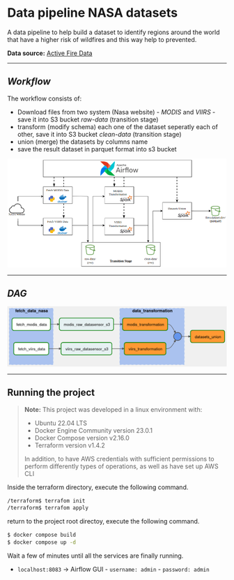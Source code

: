 # Data pipeline NASA datasets

A data pipeline to help build a dataset to identify regions around the world that have a 
higher risk of wildfires and this way help to prevented.

**Data source:** [Active Fire Data](https://firms.modaps.eosdis.nasa.gov/active_fire/#firms-txt)

---
## *Workflow*
The workflow consists of: 
- Download files from two system (Nasa website) - *MODIS* and *VIIRS* - save it into 
  S3 bucket *raw-data* (transition stage)
- transform (modify schema) each one of the dataset seperatly each of other, save it 
  into S3 bucket *clean-data* (transition stage)
- union (merge) the datasets by columns name
- save the result dataset in parquet format into s3 bucket

![Workflow](images/workflow-nasa-fire-pipeline.png)

---
## *DAG*

![DAG](images/DAG-fires-pipeline.png)

---
## Running the project

> **Note:** This project was developed in a linux environment with:
> - Ubuntu 22.04 LTS
> - Docker Engine Community version 23.0.1
> - Docker Compose version v2.16.0
> - Terraform version v1.4.2
>
> In addition, to have AWS credentials with sufficient permissions to perform 
> differently types of operations, as well as have set up AWS CLI 

Inside the terraform directory, execute the following command. 
```bash
/terraform$ terrafom init
/terraform$ terrafom apply
```

return to the project root directoy, execute the following command.
```bash
$ docker compose build
$ docker compose up -d
``` 

Wait a few of minutes until all the services are finally running.

- `localhost:8083` -> Airflow GUI - `username: admin` - `password: admin`

